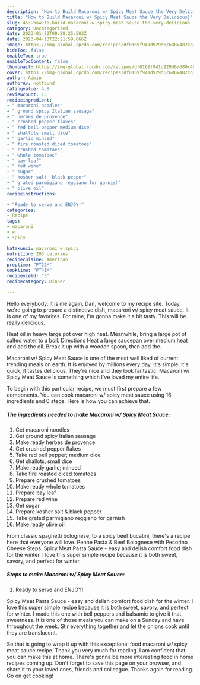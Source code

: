 ```yaml
---
description: "How to Build Macaroni w/ Spicy Meat Sauce the Very Delicious}"
title: "How to Build Macaroni w/ Spicy Meat Sauce the Very Delicious}"
slug: 453-how-to-build-macaroni-w-spicy-meat-sauce-the-very-delicious
category: Uncategorized
date: 2023-01-22T09:28:25.503Z
date: 2023-04-13T22:21:59.866Z
image: https://img-global.cpcdn.com/recipes/df0169f941d929d6/680x482cq70/macaroni-w-spicy-meat-sauce-recipe-main-photo.jpg
hideToc: false
enableToc: true
enableTocContent: false
thumbnail: https://img-global.cpcdn.com/recipes/df0169f941d929d6/680x482cq70/macaroni-w-spicy-meat-sauce-recipe-main-photo.jpg
cover: https://img-global.cpcdn.com/recipes/df0169f941d929d6/680x482cq70/macaroni-w-spicy-meat-sauce-recipe-main-photo.jpg
author: Admin
authorAv: notfound
ratingvalue: 4.8
reviewcount: 13
recipeingredient:
- " macaroni noodles"
- " ground spicy Italian sausage"
- " herbes de provence"
- " crushed pepper flakes"
- " red bell pepper medium dice"
- " shallots small dice"
- " garlic minced"
- " fire roasted diced tomatoes"
- " crushed tomatoes"
- " whole tomatoes"
- " bay leaf"
- " red wine"
- " sugar"
- " kosher salt  black pepper"
- " grated parmigiano reggiano for garnish"
- " olive oil"
recipeinstructions:

- "Ready to serve and ENJOY!"
categories:
- Recipe
tags:
- macaroni
- w
- spicy

katakunci: macaroni w spicy 
nutrition: 203 calories
recipecuisine: American
preptime: "PT22M"
cooktime: "PT41M"
recipeyield: "3"
recipecategory: Dinner

---
```



Hello everybody, it is me again, Dan, welcome to my recipe site. Today, we're going to prepare a distinctive dish, macaroni w/ spicy meat sauce. It is one of my favorites. For mine, I'm gonna make it a bit tasty. This will be really delicious.

Heat oil in heavy large pot over high heat. Meanwhile, bring a large pot of salted water to a boil. Directions Heat a large saucepan over medium heat and add the oil. Break it up with a wooden spoon, then add the.

Macaroni w/ Spicy Meat Sauce is one of the most well liked of current trending meals on earth. It is enjoyed by millions every day. It's simple, it's quick, it tastes delicious. They're nice and they look fantastic. Macaroni w/ Spicy Meat Sauce is something which I've loved my entire life.


To begin with this particular recipe, we must first prepare a few components. You can cook macaroni w/ spicy meat sauce using 16 ingredients and 0 steps. Here is how you can achieve that.

<!--inarticleads1-->

##### The ingredients needed to make Macaroni w/ Spicy Meat Sauce:

1. Get  macaroni noodles
1. Get  ground spicy Italian sausage
1. Make ready  herbes de provence
1. Get  crushed pepper flakes
1. Take  red bell pepper; medium dice
1. Get  shallots; small dice
1. Make ready  garlic; minced
1. Take  fire roasted diced tomatoes
1. Prepare  crushed tomatoes
1. Make ready  whole tomatoes
1. Prepare  bay leaf
1. Prepare  red wine
1. Get  sugar
1. Prepare  kosher salt &amp; black pepper
1. Take  grated parmigiano reggiano for garnish
1. Make ready  olive oil


From classic spaghetti bolognese, to a spicy beef bucatini, there&#39;s a recipe here that everyone will love. Penne Pasta &amp; Beef Bolognese with Pecorino Cheese Steps. Spicy Meat Pasta Sauce - easy and delish comfort food dish for the winter. I love this super simple recipe because it is both sweet, savory, and perfect for winter. 

<!--inarticleads2-->

##### Steps to make Macaroni w/ Spicy Meat Sauce:


1. Ready to serve and ENJOY!

Spicy Meat Pasta Sauce - easy and delish comfort food dish for the winter. I love this super simple recipe because it is both sweet, savory, and perfect for winter. I made this one with bell peppers and balsamic to give it that sweetness. It is one of those meals you can make on a Sunday and have throughout the week. Stir everything together and let the onions cook until they are translucent. 

So that is going to wrap it up with this exceptional food macaroni w/ spicy meat sauce recipe. Thank you very much for reading. I am confident that you can make this at home. There's gonna be more interesting food in home recipes coming up. Don't forget to save this page on your browser, and share it to your loved ones, friends and colleague. Thanks again for reading. Go on get cooking!
